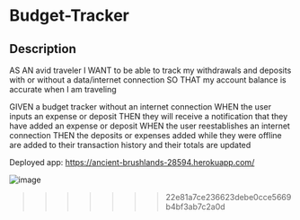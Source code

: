 # Budget-Tracker
## Description

AS AN avid traveler
I WANT to be able to track my withdrawals and deposits with or without a data/internet connection
SO THAT my account balance is accurate when I am traveling 


GIVEN a budget tracker without an internet connection
WHEN the user inputs an expense or deposit
THEN they will receive a notification that they have added an expense or deposit
WHEN the user reestablishes an internet connection
THEN the deposits or expenses added while they were offline are added to their transaction history and their totals are updated

Deployed app: https://ancient-brushlands-28594.herokuapp.com/

![image](https://user-images.githubusercontent.com/90361495/169734355-020376f8-e9b3-4ee6-b669-aed2dea50cea.png)
>>>>>>> 22e81a7ce236623debe0cce5669b4bf3ab7c2a0d
